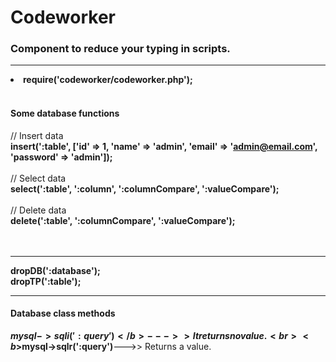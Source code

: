 # Codeworker
<h3>Component to reduce your typing in scripts.</h3>
<hr>

<li><b>require('codeworker/codeworker.php');</b></li>
<br>

<h4>Some database functions</h4>

// Insert data
<br>
<b>insert(':table', ['id' => 1, 'name' => 'admin', 'email' => 'admin@email.com', 'password' => 'admin']);</b>
<br>
<br>
// Select data
<br>
<b>select(':table', ':column', ':columnCompare', ':valueCompare');</b>
<br>
<br>
// Delete data
<br>
<b>delete(':table', ':columnCompare', ':valueCompare');</b>
<br>
<br>
<br>
<hr>
<b>dropDB(':database');</b><br>
<b>dropTP(':table');</b>
<hr>

<h4>Database class methods</h4>

<b>$mysql->sqli(':query')</b>--->> It returns no value.<br>
<b>$mysql->sqlr(':query')</b>--->> Returns a value.
